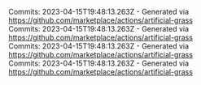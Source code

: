 Commits: 2023-04-15T19:48:13.263Z - Generated via https://github.com/marketplace/actions/artificial-grass
<br>
Commits: 2023-04-15T19:48:13.263Z - Generated via https://github.com/marketplace/actions/artificial-grass
<br>
Commits: 2023-04-15T19:48:13.263Z - Generated via https://github.com/marketplace/actions/artificial-grass
<br>
Commits: 2023-04-15T19:48:13.263Z - Generated via https://github.com/marketplace/actions/artificial-grass
<br>
